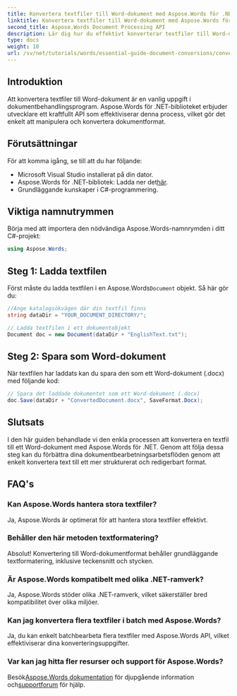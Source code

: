 ```yaml
---
title: Konvertera textfiler till Word-dokument med Aspose.Words för .NET
linktitle: Konvertera textfiler till Word-dokument med Aspose.Words för .NET
second_title: Aspose.Words Document Processing API
description: Lär dig hur du effektivt konverterar textfiler till Word-dokument med hjälp av Aspose.Words for .NET-biblioteket. Den här steg-för-steg-guiden täcker förutsättningar och kodexempel.
type: docs
weight: 10
url: /sv/net/tutorials/words/essential-guide-document-conversions/convert-text-files-to-word-documents/
---
```

## Introduktion

Att konvertera textfiler till Word-dokument är en vanlig uppgift i dokumentbehandlingsprogram. Aspose.Words för .NET-biblioteket erbjuder utvecklare ett kraftfullt API som effektiviserar denna process, vilket gör det enkelt att manipulera och konvertera dokumentformat.

## Förutsättningar

För att komma igång, se till att du har följande:
- Microsoft Visual Studio installerat på din dator.
-  Aspose.Words för .NET-bibliotek: Ladda ner det[här](https://releases.aspose.com/words/net/).
- Grundläggande kunskaper i C#-programmering.

## Viktiga namnutrymmen

Börja med att importera den nödvändiga Aspose.Words-namnrymden i ditt C#-projekt:

```csharp
using Aspose.Words;
```

## Steg 1: Ladda textfilen

 Först måste du ladda textfilen i en Aspose.Words`Document` objekt. Så här gör du:

```csharp
//Ange katalogsökvägen där din textfil finns
string dataDir = "YOUR_DOCUMENT_DIRECTORY/";

// Ladda textfilen i ett dokumentobjekt
Document doc = new Document(dataDir + "EnglishText.txt");
```

## Steg 2: Spara som Word-dokument

När textfilen har laddats kan du spara den som ett Word-dokument (.docx) med följande kod:

```csharp
// Spara det laddade dokumentet som ett Word-dokument (.docx)
doc.Save(dataDir + "ConvertedDocument.docx", SaveFormat.Docx);
```

## Slutsats

I den här guiden behandlade vi den enkla processen att konvertera en textfil till ett Word-dokument med Aspose.Words för .NET. Genom att följa dessa steg kan du förbättra dina dokumentbearbetningsarbetsflöden genom att enkelt konvertera text till ett mer strukturerat och redigerbart format.

## FAQ's

### Kan Aspose.Words hantera stora textfiler?
Ja, Aspose.Words är optimerat för att hantera stora textfiler effektivt.

### Behåller den här metoden textformatering?
Absolut! Konvertering till Word-dokumentformat behåller grundläggande textformatering, inklusive teckensnitt och stycken.

### Är Aspose.Words kompatibelt med olika .NET-ramverk?
Ja, Aspose.Words stöder olika .NET-ramverk, vilket säkerställer bred kompatibilitet över olika miljöer.

### Kan jag konvertera flera textfiler i batch med Aspose.Words?
Ja, du kan enkelt batchbearbeta flera textfiler med Aspose.Words API, vilket effektiviserar dina konverteringsuppgifter.

### Var kan jag hitta fler resurser och support för Aspose.Words?
 Besök[Aspose.Words dokumentation](https://reference.aspose.com/words/net/) för djupgående information och[supportforum](https://forum.aspose.com/c/words/8) för hjälp.